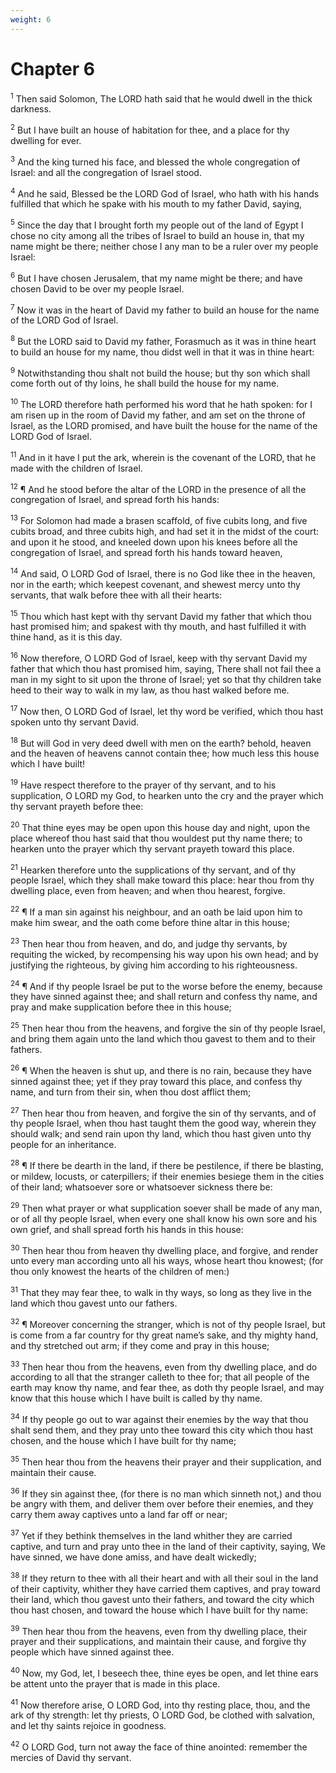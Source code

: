 ```yaml
---
weight: 6
---
```


# Chapter 6

<sup>1</sup> Then said Solomon, The LORD hath said that he would dwell in the thick darkness. 

<sup>2</sup> But I have built an house of habitation for thee, and a place for thy dwelling for ever. 

<sup>3</sup> And the king turned his face, and blessed the whole congregation of Israel: and all the congregation of Israel stood. 

<sup>4</sup> And he said, Blessed be the LORD God of Israel, who hath with his hands fulfilled that which he spake with his mouth to my father David, saying, 

<sup>5</sup> Since the day that I brought forth my people out of the land of Egypt I chose no city among all the tribes of Israel to build an house in, that my name might be there; neither chose I any man to be a ruler over my people Israel: 

<sup>6</sup> But I have chosen Jerusalem, that my name might be there; and have chosen David to be over my people Israel. 

<sup>7</sup> Now it was in the heart of David my father to build an house for the name of the LORD God of Israel. 

<sup>8</sup> But the LORD said to David my father, Forasmuch as it was in thine heart to build an house for my name, thou didst well in that it was in thine heart: 

<sup>9</sup> Notwithstanding thou shalt not build the house; but thy son which shall come forth out of thy loins, he shall build the house for my name. 

<sup>10</sup> The LORD therefore hath performed his word that he hath spoken: for I am risen up in the room of David my father, and am set on the throne of Israel, as the LORD promised, and have built the house for the name of the LORD God of Israel. 

<sup>11</sup> And in it have I put the ark, wherein is the covenant of the LORD, that he made with the children of Israel. 

<sup>12</sup> ¶ And he stood before the altar of the LORD in the presence of all the congregation of Israel, and spread forth his hands: 

<sup>13</sup> For Solomon had made a brasen scaffold, of five cubits long, and five cubits broad, and three cubits high, and had set it in the midst of the court: and upon it he stood, and kneeled down upon his knees before all the congregation of Israel, and spread forth his hands toward heaven, 

<sup>14</sup> And said, O LORD God of Israel, there is no God like thee in the heaven, nor in the earth; which keepest covenant, and shewest mercy unto thy servants, that walk before thee with all their hearts: 

<sup>15</sup> Thou which hast kept with thy servant David my father that which thou hast promised him; and spakest with thy mouth, and hast fulfilled it with thine hand, as it is this day. 

<sup>16</sup> Now therefore, O LORD God of Israel, keep with thy servant David my father that which thou hast promised him, saying, There shall not fail thee a man in my sight to sit upon the throne of Israel; yet so that thy children take heed to their way to walk in my law, as thou hast walked before me. 

<sup>17</sup> Now then, O LORD God of Israel, let thy word be verified, which thou hast spoken unto thy servant David. 

<sup>18</sup> But will God in very deed dwell with men on the earth? behold, heaven and the heaven of heavens cannot contain thee; how much less this house which I have built! 

<sup>19</sup> Have respect therefore to the prayer of thy servant, and to his supplication, O LORD my God, to hearken unto the cry and the prayer which thy servant prayeth before thee: 

<sup>20</sup> That thine eyes may be open upon this house day and night, upon the place whereof thou hast said that thou wouldest put thy name there; to hearken unto the prayer which thy servant prayeth toward this place. 

<sup>21</sup> Hearken therefore unto the supplications of thy servant, and of thy people Israel, which they shall make toward this place: hear thou from thy dwelling place, even from heaven; and when thou hearest, forgive. 

<sup>22</sup> ¶ If a man sin against his neighbour, and an oath be laid upon him to make him swear, and the oath come before thine altar in this house; 

<sup>23</sup> Then hear thou from heaven, and do, and judge thy servants, by requiting the wicked, by recompensing his way upon his own head; and by justifying the righteous, by giving him according to his righteousness. 

<sup>24</sup> ¶ And if thy people Israel be put to the worse before the enemy, because they have sinned against thee; and shall return and confess thy name, and pray and make supplication before thee in this house; 

<sup>25</sup> Then hear thou from the heavens, and forgive the sin of thy people Israel, and bring them again unto the land which thou gavest to them and to their fathers. 

<sup>26</sup> ¶ When the heaven is shut up, and there is no rain, because they have sinned against thee; yet if they pray toward this place, and confess thy name, and turn from their sin, when thou dost afflict them; 

<sup>27</sup> Then hear thou from heaven, and forgive the sin of thy servants, and of thy people Israel, when thou hast taught them the good way, wherein they should walk; and send rain upon thy land, which thou hast given unto thy people for an inheritance. 

<sup>28</sup> ¶ If there be dearth in the land, if there be pestilence, if there be blasting, or mildew, locusts, or caterpillers; if their enemies besiege them in the cities of their land; whatsoever sore or whatsoever sickness there be: 

<sup>29</sup> Then what prayer or what supplication soever shall be made of any man, or of all thy people Israel, when every one shall know his own sore and his own grief, and shall spread forth his hands in this house: 

<sup>30</sup> Then hear thou from heaven thy dwelling place, and forgive, and render unto every man according unto all his ways, whose heart thou knowest; (for thou only knowest the hearts of the children of men:) 

<sup>31</sup> That they may fear thee, to walk in thy ways, so long as they live in the land which thou gavest unto our fathers. 

<sup>32</sup> ¶ Moreover concerning the stranger, which is not of thy people Israel, but is come from a far country for thy great name’s sake, and thy mighty hand, and thy stretched out arm; if they come and pray in this house; 

<sup>33</sup> Then hear thou from the heavens, even from thy dwelling place, and do according to all that the stranger calleth to thee for; that all people of the earth may know thy name, and fear thee, as doth thy people Israel, and may know that this house which I have built is called by thy name. 

<sup>34</sup> If thy people go out to war against their enemies by the way that thou shalt send them, and they pray unto thee toward this city which thou hast chosen, and the house which I have built for thy name; 

<sup>35</sup> Then hear thou from the heavens their prayer and their supplication, and maintain their cause. 

<sup>36</sup> If they sin against thee, (for there is no man which sinneth not,) and thou be angry with them, and deliver them over before their enemies, and they carry them away captives unto a land far off or near; 

<sup>37</sup> Yet if they bethink themselves in the land whither they are carried captive, and turn and pray unto thee in the land of their captivity, saying, We have sinned, we have done amiss, and have dealt wickedly; 

<sup>38</sup> If they return to thee with all their heart and with all their soul in the land of their captivity, whither they have carried them captives, and pray toward their land, which thou gavest unto their fathers, and toward the city which thou hast chosen, and toward the house which I have built for thy name: 

<sup>39</sup> Then hear thou from the heavens, even from thy dwelling place, their prayer and their supplications, and maintain their cause, and forgive thy people which have sinned against thee. 

<sup>40</sup> Now, my God, let, I beseech thee, thine eyes be open, and let thine ears be attent unto the prayer that is made in this place. 

<sup>41</sup> Now therefore arise, O LORD God, into thy resting place, thou, and the ark of thy strength: let thy priests, O LORD God, be clothed with salvation, and let thy saints rejoice in goodness. 

<sup>42</sup> O LORD God, turn not away the face of thine anointed: remember the mercies of David thy servant. 


